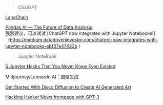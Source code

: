 > ChatGPT</br>

[LangChain](https://github.com/langchain-ai/langchain 'Building applications with LLMs through composability')

[Pandas AI — The Future of Data Analysis](https://medium.com/@fareedkhandev/pandas-ai-the-future-of-data-analysis-8f0be9b5ab6f 'PandasAI调用OpenAI接口,生成式进行数据分析')</br>
强烈建议，可以试试
[ChatGPT now integrates with Jupyter Notebooks!]（https://medium.datadriveninvestor.com/chatgpt-now-integrates-with-jupyter-notebooks-ebf37a47422b ）


> Jupyter NoteBook

[5 Jupyter Hacks That You Never Knew Even Existed](https://towardsdatascience.com/5-jupyter-hacks-that-you-never-knew-even-existed-9dc0a08fd90a '可视化增强；代码提示')


Midjourney/Leonardo AI：图像生成

[Get Started With Disco Diffusion to Create AI Generated Art](https://bytexd.com/get-started-with-disco-diffusion-to-created-ai-generated-art/)

[Hacking Hacker News frontpage with GPT-3](https://vasilishynkarenka.com/gpt-3/ 'In three weeks, I got to the front page five times, received 1054 upvotes, and had 37k people come to my site.')





